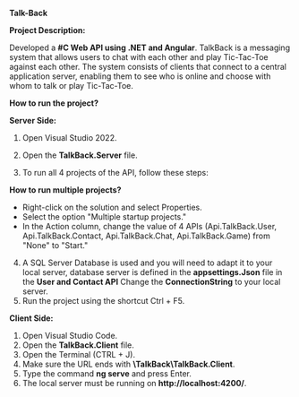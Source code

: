 **Talk-Back**

**Project Description:**

Developed a **#C Web API using .NET and Angular**.
TalkBack is a messaging system that allows users to chat with each other and play Tic-Tac-Toe against each other.
The system consists of clients that connect to a central application server,
enabling them to see who is online and choose with whom to talk or play Tic-Tac-Toe.


**How to run the project?**

**Server Side:**

1) Open Visual Studio 2022.

2) Open the **TalkBack.Server** file.

3) To run all 4 projects of the API, follow these steps:

**How to run multiple projects?**
* Right-click on the solution and select Properties.
* Select the option "Multiple startup projects."
* In the Action column, change the value of 4 APIs (Api.TalkBack.User, Api.TalkBack.Contact, Api.TalkBack.Chat, Api.TalkBack.Game) from "None" to "Start."
4) A SQL Server Database is used and you will need to adapt it to your local server,
  database server is defined in the **appsettings.Json** file
  in the **User and Contact API** Change the **ConnectionString** to your local server.
5) Run the project using the shortcut Ctrl + F5.

**Client Side:**

1) Open Visual Studio Code.
2) Open the **TalkBack.Client** file.
3) Open the Terminal (CTRL + J).
4) Make sure the URL ends with **\TalkBack\TalkBack.Client**.
5) Type the command **ng serve** and press Enter.
6) The local server must be running on **http://localhost:4200/**.
